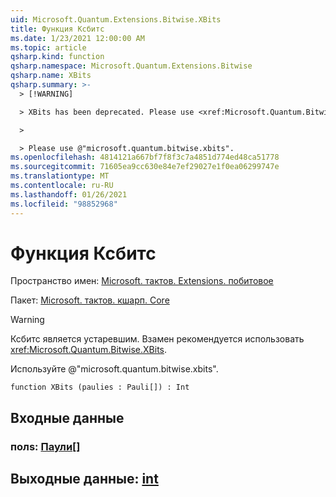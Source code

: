 ```yaml
---
uid: Microsoft.Quantum.Extensions.Bitwise.XBits
title: Функция Ксбитс
ms.date: 1/23/2021 12:00:00 AM
ms.topic: article
qsharp.kind: function
qsharp.namespace: Microsoft.Quantum.Extensions.Bitwise
qsharp.name: XBits
qsharp.summary: >-
  > [!WARNING]

  > XBits has been deprecated. Please use <xref:Microsoft.Quantum.Bitwise.XBits> instead.

  >

  > Please use @"microsoft.quantum.bitwise.xbits".
ms.openlocfilehash: 4814121a667bf7f8f3c7a4851d774ed48ca51778
ms.sourcegitcommit: 71605ea9cc630e84e7ef29027e1f0ea06299747e
ms.translationtype: MT
ms.contentlocale: ru-RU
ms.lasthandoff: 01/26/2021
ms.locfileid: "98852968"
---
```

# <a name="xbits-function"></a>Функция Ксбитс

Пространство имен: [Microsoft. тактов. Extensions. побитовое](xref:Microsoft.Quantum.Extensions.Bitwise)

Пакет: [Microsoft. тактов. кшарп. Core](https://nuget.org/packages/Microsoft.Quantum.QSharp.Core)


> [!WARNING]
> Ксбитс является устаревшим. Взамен рекомендуется использовать <xref:Microsoft.Quantum.Bitwise.XBits>.
>
> Используйте @"microsoft.quantum.bitwise.xbits".



```qsharp
function XBits (paulies : Pauli[]) : Int
```


## <a name="input"></a>Входные данные

### <a name="paulies--pauli"></a>полs: [Паули](xref:microsoft.quantum.lang-ref.pauli)[]





## <a name="output--int"></a>Выходные данные: [int](xref:microsoft.quantum.lang-ref.int)

